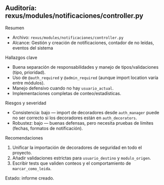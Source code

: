 ## Auditoría: rexus/modules/notificaciones/controller.py

Resumen
- Archivo: `rexus/modules/notificaciones/controller.py`
- Alcance: Gestión y creación de notificaciones, contador de no leídas, eventos del sistema

Hallazgos clave
- Buena separación de responsabilidades y manejo de tipos/validaciones (tipo, prioridad).
- Uso de `@auth_required` y `@admin_required` (aunque import location varía entre módulos).
- Manejo defensivo cuando no hay `usuario_actual`.
- Implementaciones completas de conteo/estadísticas.

Riesgos y severidad
- Consistencia: bajo — import de decoradores desde `auth_manager` puede no ser correcto si los decoradores están en `auth_decorators`.
- Robustez: bajo — buenas defensas, pero necesita pruebas de límites (fechas, formatos de notificación).

Recomendaciones
1. Unificar la importación de decoradores de seguridad en todo el proyecto.
2. Añadir validaciones estrictas para `usuario_destino` y `modulo_origen`.
3. Escribir tests que validen conteos y el comportamiento de `marcar_como_leida`.

Estado: informe creado.
